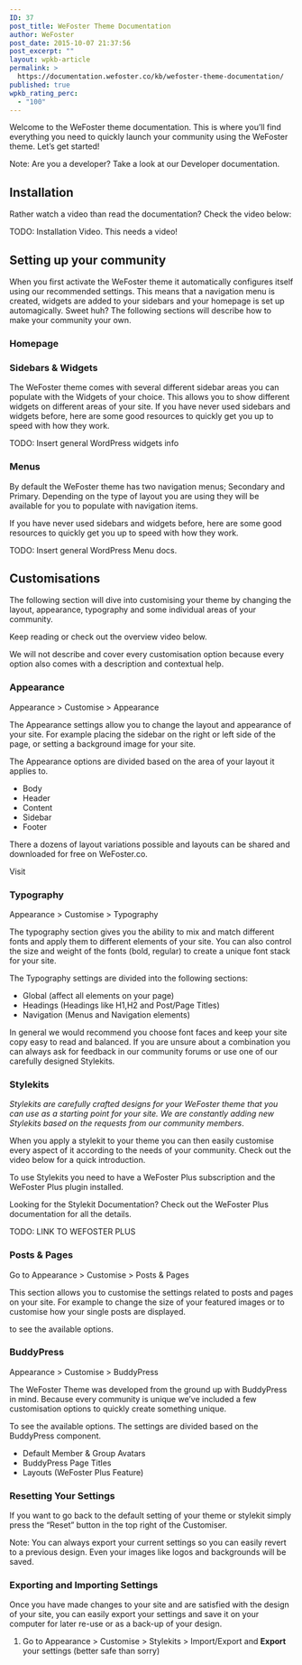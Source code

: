 ```yaml
---
ID: 37
post_title: WeFoster Theme Documentation
author: WeFoster
post_date: 2015-10-07 21:37:56
post_excerpt: ""
layout: wpkb-article
permalink: >
  https://documentation.wefoster.co/kb/wefoster-theme-documentation/
published: true
wpkb_rating_perc:
  - "100"
---
```

Welcome to the WeFoster theme documentation. This is where you’ll find everything you need to quickly launch your community using the WeFoster theme. Let’s get started!

Note: Are you a developer? Take a look at our Developer documentation.

## Installation

Rather watch a video than read the documentation? Check the video below:

TODO: Installation Video. This needs a video!

## Setting up your community

When you first activate the WeFoster theme it automatically configures itself using our recommended settings. This means that a navigation menu is created, widgets are added to your sidebars and your homepage is set up automagically. Sweet huh? The following sections will describe how to make your community your own.

### Homepage

### Sidebars & Widgets

The WeFoster theme comes with several different sidebar areas you can populate with the Widgets of your choice. This allows you to show different widgets on different areas of your site. If you have never used sidebars and widgets before, here are some good resources to quickly get you up to speed with how they work.

TODO: Insert general WordPress widgets info

### Menus

By default the WeFoster theme has two navigation menus; Secondary and Primary. Depending on the type of layout you are using they will be available for you to populate with navigation items.

If you have never used sidebars and widgets before, here are some good resources to quickly get you up to speed with how they work.

TODO: Insert general WordPress Menu docs.

## Customisations

The following section will dive into customising your theme by changing the layout, appearance, typography and some individual areas of your community.

Keep reading or check out the overview video below.

We will not describe and cover every customisation option because every option also comes with a description and contextual help.

### Appearance

Appearance > Customise > Appearance

The Appearance settings allow you to change the layout and appearance of your site. For example placing the sidebar on the right or left side of the page, or setting a background image for your site.

The Appearance options are divided based on the area of your layout it applies to.

*   Body
*   Header
*   Content
*   Sidebar
*   Footer

There a dozens of layout variations possible and layouts can be shared and downloaded for free on WeFoster.co.

Visit

### Typography

Appearance > Customise > Typography

The typography section gives you the ability to mix and match different fonts and apply them to different elements of your site. You can also control the size and weight of the fonts (bold, regular) to create a unique font stack for your site.

The Typography settings are divided into the following sections:

*   Global (affect all elements on your page)
*   Headings (Headings like H1,H2 and Post/Page Titles)
*   Navigation (Menus and Navigation elements)

In general we would recommend you choose font faces and keep your site copy easy to read and balanced. If you are unsure about a combination you can always ask for feedback in our community forums or use one of our carefully designed Stylekits.

### Stylekits

*Stylekits are carefully crafted designs for your WeFoster theme that you can use as a starting point for your site. We are constantly adding new Stylekits based on the requests from our community members*.

When you apply a stylekit to your theme you can then easily customise every aspect of it according to the needs of your community. Check out the video below for a quick introduction.

To use Stylekits you need to have a WeFoster Plus subscription and the WeFoster Plus plugin installed.

Looking for the Stylekit Documentation? Check out the WeFoster Plus documentation for all the details.

TODO: LINK TO WEFOSTER PLUS

### Posts & Pages

Go to Appearance > Customise > Posts & Pages

This section allows you to customise the settings related to posts and pages on your site. For example to change the size of your featured images or to customise how your single posts are displayed.

to see the available options.

### BuddyPress

Appearance > Customise > BuddyPress

The WeFoster Theme was developed from the ground up with BuddyPress in mind. Because every community is unique we’ve included a few customisation options to quickly create something unique.

To see the available options. The settings are divided based on the BuddyPress component.

*   Default Member & Group Avatars
*   BuddyPress Page Titles
*   Layouts (WeFoster Plus Feature)

### Resetting Your Settings

If you want to go back to the default setting of your theme or stylekit simply press the “Reset” button in the top right of the Customiser.

Note: You can always export your current settings so you can easily revert to a previous design. Even your images like logos and backgrounds will be saved.

### Exporting and Importing Settings

Once you have made changes to your site and are satisfied with the design of your site, you can easily export your settings and save it on your computer for later re-use or as a back-up of your design.

1.  Go to Appearance > Customise > Stylekits > Import/Export and **Export** your settings (better safe than sorry)
